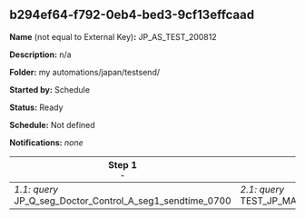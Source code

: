 ## b294ef64-f792-0eb4-bed3-9cf13effcaad

**Name** (not equal to External Key)**:** JP_AS_TEST_200812

**Description:** n/a

**Folder:** my automations/japan/testsend/

**Started by:** Schedule

**Status:** Ready

**Schedule:** Not defined

**Notifications:** _none_


| Step 1<br>_<small>-</small>_ | Step 2<br>_<small>-</small>_ |
| --- | --- |
| _1.1: query_<br>JP_Q_seg_Doctor_Control_A_seg1_sendtime_0700 | _2.1: query_<br>TEST_JP_MA_Q_BRI_BRIWelcome_ExclusionMassMailList_de_0813copy |

